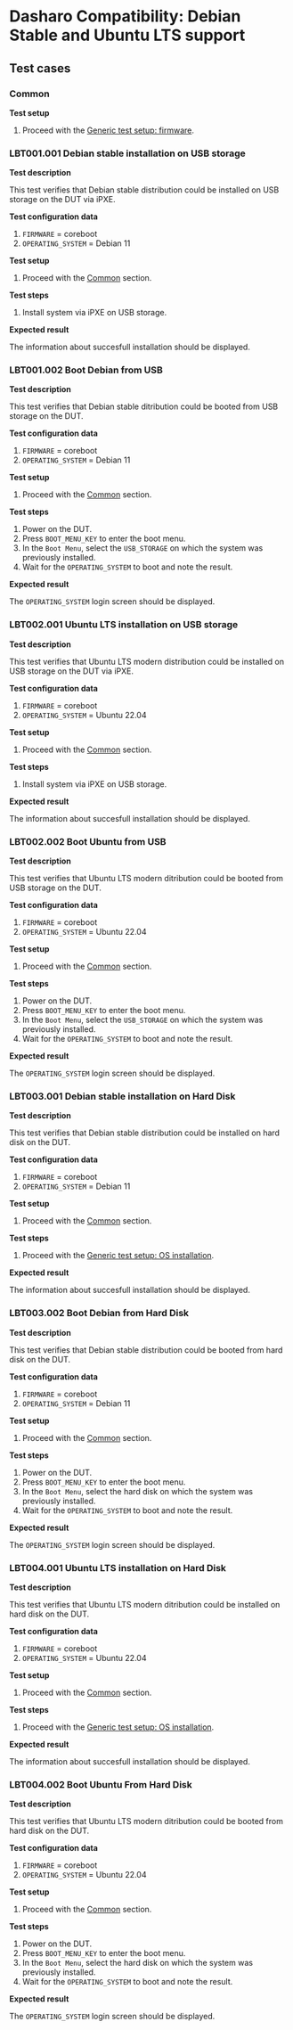 # Dasharo Compatibility: Debian Stable and Ubuntu LTS support

## Test cases

### Common

**Test setup**

1. Proceed with the
    [Generic test setup: firmware](../../generic-test-setup/#firmware).

### LBT001.001 Debian stable installation on USB storage

**Test description**

This test verifies that Debian stable distribution could be installed on USB
storage on the DUT via iPXE.

**Test configuration data**

1. `FIRMWARE` = coreboot
1. `OPERATING_SYSTEM` = Debian 11

**Test setup**

1. Proceed with the [Common](#common) section.

**Test steps**

1. Install system via iPXE on USB storage.

**Expected result**

The information about succesfull installation should be displayed.

### LBT001.002 Boot Debian from USB

**Test description**

This test verifies that Debian stable ditribution could be booted from USB
storage on the DUT.

**Test configuration data**

1. `FIRMWARE` = coreboot
1. `OPERATING_SYSTEM` = Debian 11

**Test setup**

1. Proceed with the [Common](#common) section.

**Test steps**

1. Power on the DUT.
1. Press `BOOT_MENU_KEY` to enter the boot menu.
1. In the `Boot Menu`, select the `USB_STORAGE` on which the system was
    previously installed.
1. Wait for the `OPERATING_SYSTEM` to boot and note the result.

**Expected result**

The `OPERATING_SYSTEM` login screen should be displayed.

### LBT002.001 Ubuntu LTS installation on USB storage

**Test description**

This test verifies that Ubuntu LTS modern distribution could be installed on USB
storage on the DUT via iPXE.

**Test configuration data**

1. `FIRMWARE` = coreboot
1. `OPERATING_SYSTEM` = Ubuntu 22.04

**Test setup**

1. Proceed with the [Common](#common) section.

**Test steps**

1. Install system via iPXE on USB storage.

**Expected result**

The information about succesfull installation should be displayed.

### LBT002.002 Boot Ubuntu from USB

**Test description**

This test verifies that Ubuntu LTS modern ditribution could be booted from USB
storage on the DUT.

**Test configuration data**

1. `FIRMWARE` = coreboot
1. `OPERATING_SYSTEM` = Ubuntu 22.04

**Test setup**

1. Proceed with the [Common](#common) section.

**Test steps**

1. Power on the DUT.
1. Press `BOOT_MENU_KEY` to enter the boot menu.
1. In the `Boot Menu`, select the `USB_STORAGE` on which the system was
    previously installed.
1. Wait for the `OPERATING_SYSTEM` to boot and note the result.

**Expected result**

The `OPERATING_SYSTEM` login screen should be displayed.

### LBT003.001 Debian stable installation on Hard Disk

**Test description**

This test verifies that Debian stable distribution could be installed on hard
disk on the DUT.

**Test configuration data**

1. `FIRMWARE` = coreboot
1. `OPERATING_SYSTEM` = Debian 11

**Test setup**

1. Proceed with the [Common](#common) section.

**Test steps**

1. Proceed with the
    [Generic test setup: OS installation](../../generic-test-setup#os-installation).

**Expected result**

The information about succesfull installation should be displayed.

### LBT003.002 Boot Debian from Hard Disk

**Test description**

This test verifies that Debian stable distribution could be booted from hard
disk on the DUT.

**Test configuration data**

1. `FIRMWARE` = coreboot
1. `OPERATING_SYSTEM` = Debian 11

**Test setup**

1. Proceed with the [Common](#common) section.

**Test steps**

1. Power on the DUT.
1. Press `BOOT_MENU_KEY` to enter the boot menu.
1. In the `Boot Menu`, select the hard disk on which the system was previously
    installed.
1. Wait for the `OPERATING_SYSTEM` to boot and note the result.

**Expected result**

The `OPERATING_SYSTEM` login screen should be displayed.

### LBT004.001 Ubuntu LTS installation on Hard Disk

**Test description**

This test verifies that Ubuntu LTS modern ditribution could be installed on hard
disk on the DUT.

**Test configuration data**

1. `FIRMWARE` = coreboot
1. `OPERATING_SYSTEM` = Ubuntu 22.04

**Test setup**

1. Proceed with the [Common](#common) section.

**Test steps**

1. Proceed with the
    [Generic test setup: OS installation](../../generic-test-setup#os-installation).

**Expected result**

The information about succesfull installation should be displayed.

### LBT004.002 Boot Ubuntu From Hard Disk

**Test description**

This test verifies that Ubuntu LTS modern ditribution could be booted from hard
disk on the DUT.

**Test configuration data**

1. `FIRMWARE` = coreboot
1. `OPERATING_SYSTEM` = Ubuntu 22.04

**Test setup**

1. Proceed with the [Common](#common) section.

**Test steps**

1. Power on the DUT.
1. Press `BOOT_MENU_KEY` to enter the boot menu.
1. In the `Boot Menu`, select the hard disk on which the system was previously
    installed.
1. Wait for the `OPERATING_SYSTEM` to boot and note the result.

**Expected result**

The `OPERATING_SYSTEM` login screen should be displayed.
